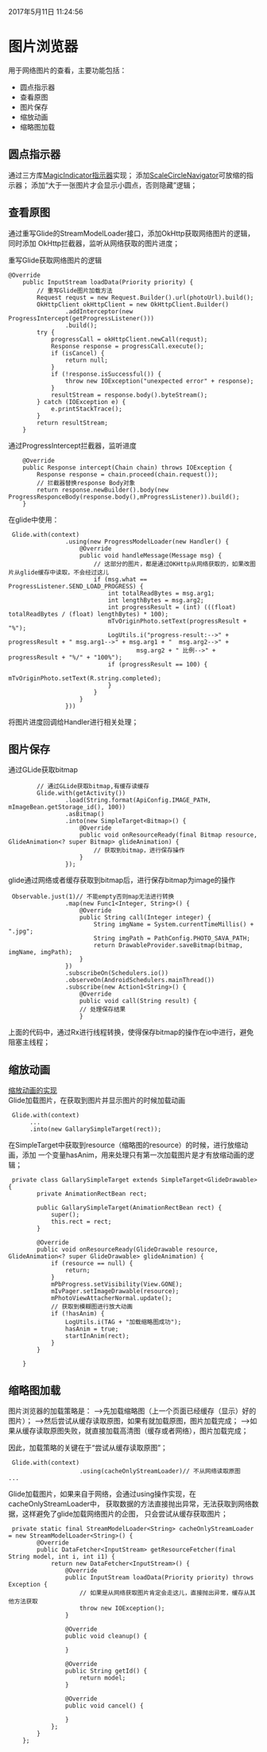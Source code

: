 2017年5月11日 11:24:56
# 图片浏览器
用于网络图片的查看，主要功能包括：

- 圆点指示器
- 查看原图
- 图片保存
- 缩放动画
- 缩略图加载

## 圆点指示器
 通过三方库[MagicIndicator指示器](https://github.com/hackware1993/MagicIndicator)实现；
 添加[ScaleCircleNavigator](https://github.com/zhiyicx/thinksns-plus-android/blob/fed8e7360cfe9b267ff9e67f3d9f8666214af2cf/baseproject/src/main/java/com/zhiyicx/baseproject/widget/indicator_expand/ScaleCircleNavigator.java)可放缩的指示器；
 添加“大于一张图片才会显示小圆点，否则隐藏”逻辑；

## 查看原图
通过重写Glide的StreamModelLoader接口，添加OkHttp获取网络图片的逻辑，同时添加
OkHttp拦截器，监听从网络获取的图片进度；<br>

重写Glide获取网络图片的逻辑
```
@Override
    public InputStream loadData(Priority priority) {
        // 重写Glide图片加载方法
        Request requst = new Request.Builder().url(photoUrl).build();
        OkHttpClient okHttpClient = new OkHttpClient.Builder()
                .addInterceptor(new ProgressIntercept(getProgressListener()))
                .build();
        try {
            progressCall = okHttpClient.newCall(requst);
            Response response = progressCall.execute();
            if (isCancel) {
                return null;
            }
            if (!response.isSuccessful()) {
                throw new IOException("unexpected error" + response);
            }
            resultStream = response.body().byteStream();
        } catch (IOException e) {
            e.printStackTrace();
        }
        return resultStream;
    }

```

通过ProgressIntercept拦截器，监听进度
```
    @Override
    public Response intercept(Chain chain) throws IOException {
        Response response = chain.proceed(chain.request());
        // 拦截器替换response Body对象
        return response.newBuilder().body(new ProgressResponceBody(response.body(),mProgressListener)).build();
    }
```

在glide中使用：
```
 Glide.with(context)
                .using(new ProgressModelLoader(new Handler() {
                    @Override
                    public void handleMessage(Message msg) {
                        // 这部分的图片，都是通过OKHttp从网络获取的，如果改图片从glide缓存中读取，不会经过这儿
                        if (msg.what == ProgressListener.SEND_LOAD_PROGRESS) {
                            int totalReadBytes = msg.arg1;
                            int lengthBytes = msg.arg2;
                            int progressResult = (int) (((float) totalReadBytes / (float) lengthBytes) * 100);
                            mTvOriginPhoto.setText(progressResult + "%");
                            LogUtils.i("progress-result:-->" + progressResult + " msg.arg1-->" + msg.arg1 + "  msg.arg2-->" +
                                    msg.arg2 + " 比例-->" + progressResult + "%/" + "100%");
                            if (progressResult == 100) {
                                mTvOriginPhoto.setText(R.string.completed);
                            }
                        }
                    }
                }))
```
将图片进度回调给Handler进行相关处理；
## 图片保存
通过GLide获取bitmap
```
        // 通过GLide获取bitmap,有缓存读缓存
        Glide.with(getActivity())
                .load(String.format(ApiConfig.IMAGE_PATH, mImageBean.getStorage_id(), 100))
                .asBitmap()
                .into(new SimpleTarget<Bitmap>() {
                    @Override
                    public void onResourceReady(final Bitmap resource, GlideAnimation<? super Bitmap> glideAnimation) {
                        // 获取到bitmap，进行保存操作
                    }
                });
```

glide通过网络或者缓存获取到bitmap后，进行保存bitmap为image的操作

```
 Observable.just(1)// 不能empty否则map无法进行转换
                .map(new Func1<Integer, String>() {
                    @Override
                    public String call(Integer integer) {
                        String imgName = System.currentTimeMillis() + ".jpg";
                        String imgPath = PathConfig.PHOTO_SAVA_PATH;
                        return DrawableProvider.saveBitmap(bitmap, imgName, imgPath);
                    }
                })
                .subscribeOn(Schedulers.io())
                .observeOn(AndroidSchedulers.mainThread())
                .subscribe(new Action1<String>() {
                    @Override
                    public void call(String result) {
                    // 处理保存结果
                    }
```

上面的代码中，通过Rx进行线程转换，使得保存bitmap的操作在io中进行，避免阻塞主线程；

## 缩放动画
[缩放动画的实现](ACTIVITYANIMATION.md) <br>
Glide加载图片，在获取到图片并显示图片的时候加载动画
```
 Glide.with(context)
      ...
      .into(new GallarySimpleTarget(rect));
```

在SimpleTarget中获取到resource（缩略图的resource）的时候，进行放缩动画，添加
一个变量hasAnim，用来处理只有第一次加载图片是才有放缩动画的逻辑；
```
 private class GallarySimpleTarget extends SimpleTarget<GlideDrawable> {
        private AnimationRectBean rect;

        public GallarySimpleTarget(AnimationRectBean rect) {
            super();
            this.rect = rect;
        }

        @Override
        public void onResourceReady(GlideDrawable resource, GlideAnimation<? super GlideDrawable> glideAnimation) {
            if (resource == null) {
                return;
            }
            mPbProgress.setVisibility(View.GONE);
            mIvPager.setImageDrawable(resource);
            mPhotoViewAttacherNormal.update();
            // 获取到模糊图进行放大动画
            if (!hasAnim) {
                LogUtils.i(TAG + "加载缩略图成功");
                hasAnim = true;
                startInAnim(rect);
            }
        }

    }
```

## 缩略图加载
图片浏览器的加载策略是：
-->先加载缩略图（上一个页面已经缓存（显示）好的图片）；
-->然后尝试从缓存读取原图，如果有就加载原图，图片加载完成；
-->如果从缓存读取原图失败，就直接加载高清图（缓存或者网络），图片加载完成；

因此，加载策略的关键在于“尝试从缓存读取原图”；
```
 Glide.with(context)
                    .using(cacheOnlyStreamLoader)// 不从网络读取原图
...
```

Glide加载图片，如果来自于网络，会通过using操作实现，在cacheOnlyStreamLoader中，
获取数据的方法直接抛出异常，无法获取到网络数据，这样避免了glide加载网络图片的企图，
只会尝试从缓存获取图片；

```
 private static final StreamModelLoader<String> cacheOnlyStreamLoader = new StreamModelLoader<String>() {
        @Override
        public DataFetcher<InputStream> getResourceFetcher(final String model, int i, int i1) {
            return new DataFetcher<InputStream>() {
                @Override
                public InputStream loadData(Priority priority) throws Exception {
                    // 如果是从网络获取图片肯定会走这儿，直接抛出异常，缓存从其他方法获取
                    throw new IOException();
                }

                @Override
                public void cleanup() {

                }

                @Override
                public String getId() {
                    return model;
                }

                @Override
                public void cancel() {

                }
            };
        }
    };
```